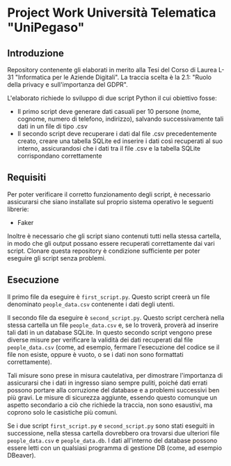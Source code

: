# Project Work Università Telematica "UniPegaso"

## Introduzione

Repository contenente gli elaborati in merito alla Tesi del Corso di Laurea L-31 "Informatica per le Aziende Digitali".
La traccia scelta è la 2.1: "Ruolo della privacy e sull'importanza del GDPR".

L'elaborato richiede lo sviluppo di due script Python il cui obiettivo fosse:
- Il primo script deve generare dati casuali per 10 persone (nome, cognome, numero di telefono, indirizzo), salvando successivamente tali dati in un file di tipo .csv
- Il secondo script deve recuperare i dati dal file .csv precedentemente creato, creare una tabella SQLite ed inserire i dati così recuperati al suo interno, assicurandosi che i dati tra il file .csv e la tabella SQLite corrispondano correttamente

## Requisiti

Per poter verificare il corretto funzionamento degli script, è necessario assicurarsi che siano installate sul proprio sistema operativo le seguenti librerie:
- Faker

Inoltre è necessario che gli script siano contenuti tutti nella stessa cartella, in modo che gli output possano essere recuperati correttamente dai vari script.
Clonare questa repository è condizione sufficiente per poter eseguire gli script senza problemi.

## Esecuzione

Il primo file da eseguire è `first_script.py`. Questo script creerà un file denominato `people_data.csv` contenente i dati degli utenti.

Il secondo file da eseguire è `second_script.py`. Questo script cercherà nella stessa cartella un file `people_data.csv` e, se lo troverà, proverà ad inserire tali dati in un database SQLite. In questo secondo script vengono prese diverse misure per verificare la validità dei dati recuperati dal file `people_data.csv` (come, ad esempio, fermare l'esecuzione del codice se il file non esiste, oppure è vuoto, o se i dati non sono formattati correttamente). 

Tali misure sono prese in misura cautelativa, per dimostrare l'importanza di assicurarsi che i dati in ingresso siano sempre puliti, poiché dati errati possono portare alla corruzione del database e a problemi successivi ben più gravi. Le misure di sicurezza aggiunte, essendo questo comunque un aspetto secondario a ciò che richiede la traccia, non sono esaustivi, ma coprono solo le casistiche più comuni.

Se i due script `first_script.py` e `second_script.py` sono stati eseguiti in successione, nella stessa cartella dovrebbero ora trovarsi due ulteriori file `people_data.csv` e `people_data.db`. I dati all'interno del database possono essere letti con un qualsiasi programma di gestione DB (come, ad esempio DBeaver).